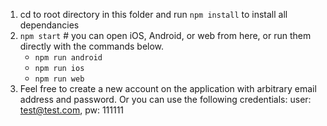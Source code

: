 1. cd to root directory in this folder and run `npm install` to install all dependancies
2. `npm start` # you can open iOS, Android, or web from here, or run them directly with the commands below.
    - `npm run android`
    - `npm run ios`
    - `npm run web`
3. Feel free to create a new account on the application with arbitrary email address and password. Or you can use the following credentials: user: test@test.com, pw: 111111